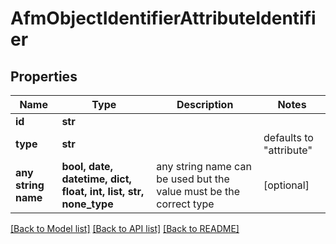 # AfmObjectIdentifierAttributeIdentifier


## Properties
Name | Type | Description | Notes
------------ | ------------- | ------------- | -------------
**id** | **str** |  | 
**type** | **str** |  | defaults to "attribute"
**any string name** | **bool, date, datetime, dict, float, int, list, str, none_type** | any string name can be used but the value must be the correct type | [optional]

[[Back to Model list]](../README.md#documentation-for-models) [[Back to API list]](../README.md#documentation-for-api-endpoints) [[Back to README]](../README.md)


